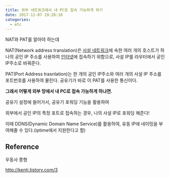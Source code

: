 ```yaml
---
title: 외부 네트워크에서 내 PC로 접속 가능하게 하기
date: 2017-12-07 19:28:10
categories:
  - etc
---
```


NAT와 PAT를 알아야 하는데

NAT(Network address translation)은 [사설 네트워크](https://ko.wikipedia.org/wiki/%EC%82%AC%EC%84%A4_%EB%84%A4%ED%8A%B8%EC%9B%8C%ED%81%AC)에 속한 여러 개의 호스트가 하나의 공인 IP 주소를 사용하여 [인터넷](https://ko.wikipedia.org/wiki/%EC%9D%B8%ED%84%B0%EB%84%B7)에 접속하기 위함으로, 사설 IP를 라우터에서 공인 IP주소로 바꿔준다.

PAT(Port Address trasnlation)는 한 개의 공인 IP주소와 여러 개의 사설 IP 주소를 포트번호를 사용하여 물린다. 공유기가 바로 이 PAT를 사용한 통신이다.

**그래서 어떻게 외부 망에서 내 PC로 접속 가능하게 하냐면.**

공유기 설정에 들어가서, 공유기 포워딩 기능을 활용하여

외부에서 공인 IP의 특정 포트로 접속하는 경우, 나의 사설 IP로 포워딩 해준다!

이때 DDNS(Dynamic Domain Name Service)를 활용하여, 유동 IP에 네이밍을 부여해줄 수 있다.(iptime에서 지원한다고 함)

## Reference

우동사 쫑형

http://kentj.tistory.com/3

